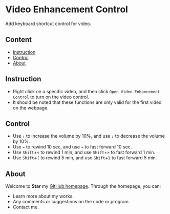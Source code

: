 # Video Enhancement Control

Add keyboard shortcut control for video.

## Content

- [Instruction](#instruction)
- [Control](#control)
- [About](#about)

## Instruction

- Right click on a specific video, and then click `Open Video Enhancement Control` to turn on the video control.
- It should be noted that these functions are only valid for the first video on the webpage.

## Control

- Use `↑` to increase the volume by 10%, and use `↓` to decrease the volume by 10%.
- Use `←` to rewind 10 sec, and use `→` to fast forward 10 sec.
- Use `Shift`+`<` to rewind 1 min, and use `Shift`+`>` to fast forward 1 min.
- Use `Shift`+`{` to rewind 5 min, and use `Shift`+`}` to fast forward 5 min.

## About

Welcome to **Star** my [GitHub homepage](https://www.github.com/kalila-cc). Through the homepage, you can:

- Learn more about my works.
- Any comments or suggestions on the code or program.
- Contact me.
